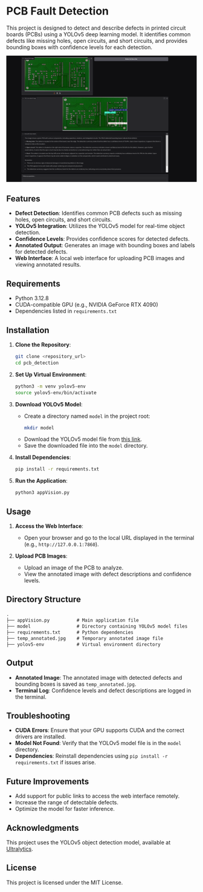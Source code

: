 # PCB Fault Detection

This project is designed to detect and describe defects in printed circuit boards (PCBs) using a YOLOv5 deep learning model. It identifies common defects like missing holes, open circuits, and short circuits, and provides bounding boxes with confidence levels for each detection.

![Example Screenshot](example.png)


## Features
- **Defect Detection**: Identifies common PCB defects such as missing holes, open circuits, and short circuits.
- **YOLOv5 Integration**: Utilizes the YOLOv5 model for real-time object detection.
- **Confidence Levels**: Provides confidence scores for detected defects.
- **Annotated Output**: Generates an image with bounding boxes and labels for detected defects.
- **Web Interface**: A local web interface for uploading PCB images and viewing annotated results.

## Requirements
- Python 3.12.8
- CUDA-compatible GPU (e.g., NVIDIA GeForce RTX 4090)
- Dependencies listed in `requirements.txt`

## Installation

1. **Clone the Repository**:
   ```bash
   git clone <repository_url>
   cd pcb_detection
   ```

2. **Set Up Virtual Environment**:
   ```bash
   python3 -m venv yolov5-env
   source yolov5-env/bin/activate
   ```

3. **Download YOLOv5 Model**:
   - Create a directory named `model` in the project root:
     ```bash
     mkdir model
     ```
   - Download the YOLOv5 model file from [this link](https://drive.google.com/file/d/11aHyIGWX5vh7KMdntEYJj2maC_JihyTC/view?usp=drive_link).
   - Save the downloaded file into the `model` directory.

4. **Install Dependencies**:
   ```bash
   pip install -r requirements.txt
   ```

5. **Run the Application**:
   ```bash
   python3 appVision.py
   ```

## Usage

1. **Access the Web Interface**:
   - Open your browser and go to the local URL displayed in the terminal (e.g., `http://127.0.0.1:7860`).

2. **Upload PCB Images**:
   - Upload an image of the PCB to analyze.
   - View the annotated image with defect descriptions and confidence levels.

## Directory Structure
```
.
├── appVision.py          # Main application file
├── model                 # Directory containing YOLOv5 model files
├── requirements.txt      # Python dependencies
├── temp_annotated.jpg    # Temporary annotated image file
├── yolov5-env            # Virtual environment directory
```

## Output
- **Annotated Image**: The annotated image with detected defects and bounding boxes is saved as `temp_annotated.jpg`.
- **Terminal Log**: Confidence levels and defect descriptions are logged in the terminal.

## Troubleshooting
- **CUDA Errors**: Ensure that your GPU supports CUDA and the correct drivers are installed.
- **Model Not Found**: Verify that the YOLOv5 model file is in the `model` directory.
- **Dependencies**: Reinstall dependencies using `pip install -r requirements.txt` if issues arise.

## Future Improvements
- Add support for public links to access the web interface remotely.
- Increase the range of detectable defects.
- Optimize the model for faster inference.

## Acknowledgments
This project uses the YOLOv5 object detection model, available at [Ultralytics](https://github.com/ultralytics/yolov5).

## License
This project is licensed under the MIT License.

